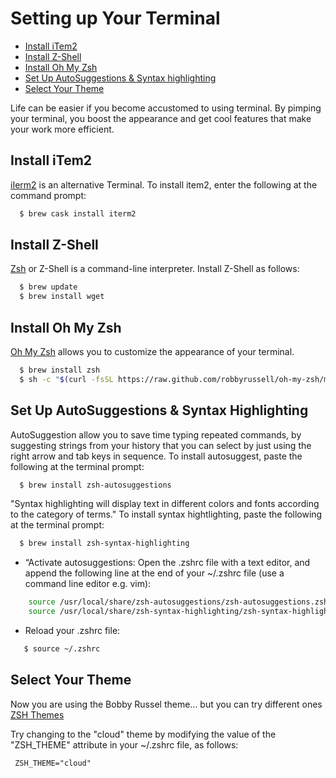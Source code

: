 
# Setting up Your Terminal
- [Install iTem2](#Install-iTem2)
- [Install Z-Shell](#install-z-shell)
- [Install Oh My Zsh](#install-oh-my-zsh)
- [Set Up AutoSuggestions & Syntax highlighting](#set-up-autosuggestions--syntax-highlighting)
- [Select Your Theme](#select-your-theme)


Life can be easier if you become accustomed to using terminal. By pimping your terminal, you boost the appearance and get cool features that make your work more efficient.

## Install iTem2
[iIerm2](https://www.iterm2.com/) is an alternative Terminal. To install item2, enter the following at the command prompt: 

```sh
  $ brew cask install iterm2
```

## Install Z-Shell
[Zsh](https://gist.github.com/derhuerst/12a1558a4b408b3b2b6e) or Z-Shell is a command-line interpreter. Install Z-Shell as follows: 

```sh
  $ brew update
  $ brew install wget
```


## Install Oh My Zsh

[Oh My Zsh](https://github.com/robbyrussell/oh-my-zsh) allows you to customize the appearance of your terminal.

```sh
  $ brew install zsh
  $ sh -c "$(curl -fsSL https://raw.github.com/robbyrussell/oh-my-zsh/master/tools/install.sh)"
```


## Set Up AutoSuggestions & Syntax Highlighting

AutoSuggestion allow you to save time typing repeated commands, by suggesting strings from your history that you can select by just using the right arrow and tab keys in sequence.  To install autosuggest, paste the following at the terminal prompt:

```sh
  $ brew install zsh-autosuggestions
```

"Syntax highlighting will display text in different colors and fonts according to the category of terms."  To install syntax hightlighting, paste the following at the terminal prompt:

```sh
  $ brew install zsh-syntax-highlighting
```

* “Activate  autosuggestions:  Open the .zshrc file with a text editor, and append the following line at the end of your ~/.zshrc file (use a command line editor e.g. vim):

```sh
    source /usr/local/share/zsh-autosuggestions/zsh-autosuggestions.zsh
    source /usr/local/share/zsh-syntax-highlighting/zsh-syntax-highlighting.zsh
```

* Reload your .zshrc file:
```sh
   $ source ~/.zshrc
```

## Select Your Theme 

Now you are using the Bobby Russel theme... but you can try different ones [ZSH Themes](https://github.com/robbyrussell/oh-my-zsh/wiki/Themes)

Try changing to the "cloud" theme by modifying the value of the "ZSH_THEME" attribute in your ~/.zshrc file, as follows:

     ZSH_THEME="cloud"
